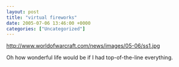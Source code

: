```yaml
---
layout: post
title: "virtual fireworks"
date: 2005-07-06 13:46:00 +0000
categories: ["Uncategorized"]
---
```


http://www.worldofwarcraft.com/news/images/05-06/ss1.jpg

Oh how wonderful life would be if I had top-of-the-line everything.